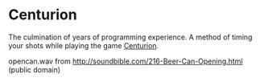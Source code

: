 # Centurion

The culmination of years of programming experience. A method of timing your
shots while playing the game [Centurion](http://www.urbandictionary.com/define.php?term=Centurion).

opencan.wav from http://soundbible.com/216-Beer-Can-Opening.html (public domain)
